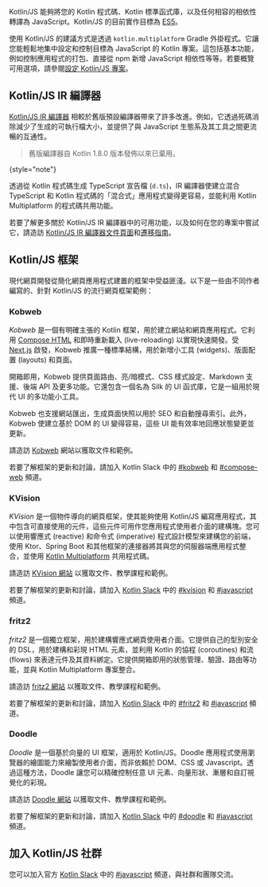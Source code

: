 [//]: # (title: Kotlin 針對 JavaScript)

Kotlin/JS 能夠將您的 Kotlin 程式碼、Kotlin 標準函式庫，以及任何相容的相依性轉譯為 JavaScript。Kotlin/JS 的目前實作目標為 [ES5](https://www.ecma-international.org/ecma-262/5.1/)。

使用 Kotlin/JS 的建議方式是透過 `kotlin.multiplatform` Gradle 外掛程式。它讓您能輕鬆地集中設定和控制目標為 JavaScript 的 Kotlin 專案。這包括基本功能，例如控制應用程式的打包、直接從 npm 新增 JavaScript 相依性等等。若要概覽可用選項，請參閱[設定 Kotlin/JS 專案](js-project-setup.md)。

## Kotlin/JS IR 編譯器

[Kotlin/JS IR 編譯器](js-ir-compiler.md) 相較於舊版預設編譯器帶來了許多改進。例如，它透過死碼消除減少了生成的可執行檔大小，並提供了與 JavaScript 生態系及其工具之間更流暢的互通性。

> 舊版編譯器自 Kotlin 1.8.0 版本發佈以來已棄用。
> 
{style="note"}

透過從 Kotlin 程式碼生成 TypeScript 宣告檔 (`d.ts`)，IR 編譯器使建立混合 TypeScript 和 Kotlin 程式碼的「混合式」應用程式變得更容易，並能利用 Kotlin Multiplatform 的程式碼共用功能。

若要了解更多關於 Kotlin/JS IR 編譯器中的可用功能，以及如何在您的專案中嘗試它，請造訪 [Kotlin/JS IR 編譯器文件頁面](js-ir-compiler.md)和[遷移指南](js-ir-migration.md)。

## Kotlin/JS 框架

現代網頁開發從簡化網頁應用程式建置的框架中受益匪淺。以下是一些由不同作者編寫的、針對 Kotlin/JS 的流行網頁框架範例：

### Kobweb

_Kobweb_ 是一個有明確主張的 Kotlin 框架，用於建立網站和網頁應用程式。它利用 [Compose HTML](https://github.com/JetBrains/compose-multiplatform?tab=readme-ov-file#compose-html) 和即時重新載入 (live-reloading) 以實現快速開發。受 [Next.js](https://nextjs.org/) 啟發，Kobweb 推廣一種標準結構，用於新增小工具 (widgets)、版面配置 (layouts) 和頁面。

開箱即用，Kobweb 提供頁面路由、亮/暗模式、CSS 樣式設定、Markdown 支援、後端 API 及更多功能。它還包含一個名為 Silk 的 UI 函式庫，它是一組用於現代 UI 的多功能小工具。

Kobweb 也支援網站匯出，生成頁面快照以用於 SEO 和自動搜尋索引。此外，Kobweb 使建立基於 DOM 的 UI 變得容易，這些 UI 能有效率地回應狀態變更並更新。

請造訪 [Kobweb](https://kobweb.varabyte.com/) 網站以獲取文件和範例。

若要了解框架的更新和討論，請加入 Kotlin Slack 中的 [#kobweb](https://kotlinlang.slack.com/archives/C04RTD72RQ8) 和 [#compose-web](https://kotlinlang.slack.com/archives/C01F2HV7868) 頻道。

### KVision

_KVision_ 是一個物件導向的網頁框架，使其能夠使用 Kotlin/JS 編寫應用程式，其中包含可直接使用的元件，這些元件可用作您應用程式使用者介面的建構塊。您可以使用響應式 (reactive) 和命令式 (imperative) 程式設計模型來建構您的前端，使用 Ktor、Spring Boot 和其他框架的連接器將其與您的伺服器端應用程式整合，並使用 [Kotlin Multiplatform](https://www.jetbrains.com/help/kotlin-multiplatform-dev/get-started.html) 共用程式碼。

請造訪 [KVision 網站](https://kvision.io) 以獲取文件、教學課程和範例。

若要了解框架的更新和討論，請加入 [Kotlin Slack](https://surveys.jetbrains.com/s3/kotlin-slack-sign-up) 中的 [#kvision](https://kotlinlang.slack.com/messages/kvision) 和 [#javascript](https://kotlinlang.slack.com/archives/C0B8L3U69) 頻道。

### fritz2

_fritz2_ 是一個獨立框架，用於建構響應式網頁使用者介面。它提供自己的型別安全的 DSL，用於建構和彩現 HTML 元素，並利用 Kotlin 的協程 (coroutines) 和流 (flows) 來表達元件及其資料綁定。它提供開箱即用的狀態管理、驗證、路由等功能，並與 Kotlin Multiplatform 專案整合。

請造訪 [fritz2 網站](https://www.fritz2.dev) 以獲取文件、教學課程和範例。

若要了解框架的更新和討論，請加入 [Kotlin Slack](https://surveys.jetbrains.com/s3/kotlin-slack-sign-up) 中的 [#fritz2](https://kotlinlang.slack.com/messages/fritz2) 和 [#javascript](https://kotlinlang.slack.com/archives/C0B8L3U69) 頻道。

### Doodle

_Doodle_ 是一個基於向量的 UI 框架，適用於 Kotlin/JS。Doodle 應用程式使用瀏覽器的繪圖能力來繪製使用者介面，而非依賴於 DOM、CSS 或 Javascript。透過這種方法，Doodle 讓您可以精確控制任意 UI 元素、向量形狀、漸層和自訂視覺化的彩現。

請造訪 [Doodle 網站](https://nacular.github.io/doodle/) 以獲取文件、教學課程和範例。

若要了解框架的更新和討論，請加入 [Kotlin Slack](https://surveys.jetbrains.com/s3/kotlin-slack-sign-up) 中的 [#doodle](https://kotlinlang.slack.com/messages/doodle) 和 [#javascript](https://kotlinlang.slack.com/archives/C0B8L3U69) 頻道。

## 加入 Kotlin/JS 社群

您可以加入官方 [Kotlin Slack](https://surveys.jetbrains.com/s3/kotlin-slack-sign-up) 中的 [#javascript](https://kotlinlang.slack.com/archives/C0B8L3U69) 頻道，與社群和團隊交流。